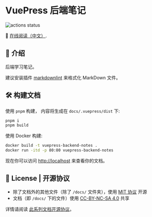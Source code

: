 # VuePress 后端笔记

![actions status](https://img.shields.io/github/actions/workflow/status/Sun-ZhenXing/vuepress-backend-notes/deploy-docs.yml?branch=main)

🚀 [在线阅读（中文）](https://blog.alexsun.top/vuepress-opencv-notes/).

## 📖 介绍

后端学习笔记。

建议安装插件 [markdownlint](https://marketplace.visualstudio.com/items?itemName=DavidAnson.vscode-markdownlint) 来格式化 MarkDown 文件。

## 🛠️ 构建文档

使用 `pnpm` 构建， 内容将生成在 `docs/.vuepress/dist` 下:

```bash
pnpm i
pnpm build
```

使用 Docker 构建:

```bash
docker build -t vuepress-backend-notes .
docker run -itd -p 80:80 vuepress-backend-notes
```

现在你可以访问 <http://localhost> 来查看你的文档。

## 📜 License | 开源协议

- 除了文档外的其他文件（除了 `/docs/` 文件夹），使用 [MIT 协议](https://mit-license.org/) 开源
- 文档（即 `/docs/` 下的文件）使用 [CC-BY-NC-SA 4.0](https://creativecommons.org/licenses/by-nc-sa/4.0/) 共享

详情请阅读 [此系列文档开源协议](https://github.com/Sun-ZhenXing/Sun-ZhenXing.github.io#%E5%BC%80%E6%BA%90%E5%8D%8F%E8%AE%AE)。
